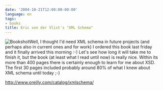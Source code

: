```yaml
---
date: '2004-10-21T12:00:00-00:00'
language: en
tags:
- books
title: Eric von der Vlist's "XML Schema"
---
```



<p><img src="http://zerokspot.com/uploads/oreilly-xmlschema.jpg" alt="Bookshot" class="left"/>Well, I thought I'd need XML schema in future projects (and perhaps also in current ones and for work) I ordered this book last friday and it finally arrived this morning :-) Let's see how long it will take me to finish it, but the book (at least what I read until now) is really nice. Within its more than 400 pages there is certainly enough to learn for me about XSD. The first 30 pages included probably around 80% of what I knew about XML schema until today ;-)</p>


<a href="http://www.oreilly.com/catalog/xmlschema/">http://www.oreilly.com/catalog/xmlschema/</a>
